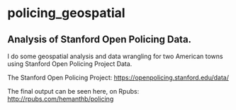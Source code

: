 # policing_geospatial
## Analysis of Stanford Open Policing Data.

I do some geospatial analysis and data wrangling for two American towns using Stanford Open Policing Project Data.

The Stanford Open Policing Project: https://openpolicing.stanford.edu/data/

The final output can be seen here, on Rpubs: http://rpubs.com/hemanthb/policing


